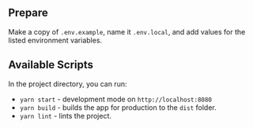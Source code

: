 ## Prepare

Make a copy of `.env.example`, name it `.env.local`, and add values for the listed environment variables.

## Available Scripts

In the project directory, you can run:

-   `yarn start` - development mode on `http://localhost:8080`
-   `yarn build` - builds the app for production to the `dist` folder.
-   `yarn lint` - lints the project.

<!-- -   `yarn test` - launches the test runner in the interactive watch mode -->
